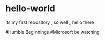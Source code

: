# hello-world
Its my first repository , so well , hello there

#Humble Beginnings
#Microsoft be watching
